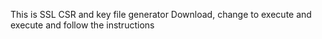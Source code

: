 This is SSL CSR and key file generator
Download, change to execute and execute and follow the instructions
